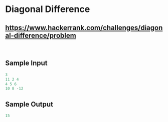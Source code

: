 # Diagonal Difference

## <https://www.hackerrank.com/challenges/diagonal-difference/problem>

<br>

## Sample Input

```py
3
11 2 4
4 5 6
10 8 -12
```

## Sample Output

```py
15
```
